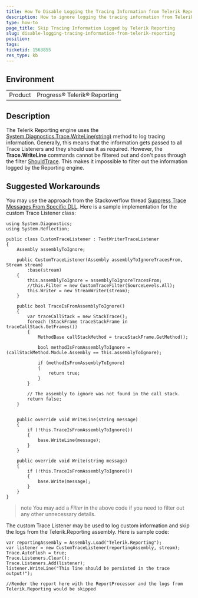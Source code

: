 ```yaml
---
title: How To Disable Logging the Tracing Information from Telerik Reporting
description: How to ignore logging the tracing information from Telerik Reporting by your project Trace Listeners
type: how-to
page_title: Skip Tracing Information Logged by Telerik Reporting
slug: disable-logging-tracing-information-from-telerik-reporting
position: 
tags: 
ticketid: 1563855
res_type: kb
---
```


## Environment
<table>
	<tbody>
		<tr>
			<td>Product</td>
			<td>Progress® Telerik® Reporting</td>
		</tr>
	</tbody>
</table>


## Description

The Telerik Reporting engine uses the [System.Diagnostics.Trace.WriteLine(string)](https://docs.microsoft.com/en-us/dotnet/api/system.diagnostics.trace.writeline?view=net-6.0#system-diagnostics-trace-writeline(system-string)) method to log tracing information. Generally, this means that the information gets passed to all Trace Listeners and they should use it as required.
However, the __Trace.WriteLine__ commands cannot be filtered out and don't pass through the filter [ShouldTrace](https://docs.microsoft.com/en-us/dotnet/api/system.diagnostics.tracefilter.shouldtrace?view=net-6.0). This makes it impossible to filter out the information logged by the Reporting engine.

## Suggested Workarounds

You may use the approach from the Stackoverflow thread [Suppress Trace Messages From Specific DLL](https://stackoverflow.com/questions/19353458/suppress-trace-messages-from-specific-dll).
Here is a sample implementation for the custom Trace Listener class:

````CSharp
using System.Diagnostics;
using System.Reflection;

public class CustomTraceListener : TextWriterTraceListener
{
    Assembly assemblyToIgnore;

    public CustomTraceListener(Assembly assemblyToIgnoreTracesFrom, Stream stream)
        :base(stream)
    {
        this.assemblyToIgnore = assemblyToIgnoreTracesFrom;
        //this.Filter = new CustomTraceFilter(SourceLevels.All);
        this.Writer = new StreamWriter(stream);
    }

    public bool TraceIsFromAssemblyToIgnore()
    {
        var traceCallStack = new StackTrace();
        foreach (StackFrame traceStackFrame in traceCallStack.GetFrames())
        {
            MethodBase callStackMethod = traceStackFrame.GetMethod();

            bool methodIsFromAssemblyToIgnore = (callStackMethod.Module.Assembly == this.assemblyToIgnore);

            if (methodIsFromAssemblyToIgnore)
            {
                return true;
            }
        }

        // The assembly to ignore was not found in the call stack.
        return false;
    }


    public override void WriteLine(string message)
    {
        if (!this.TraceIsFromAssemblyToIgnore())
        {
            base.WriteLine(message);
        }
    }

    public override void Write(string message)
    {
        if (!this.TraceIsFromAssemblyToIgnore())
        {
            base.Write(message);
        }
    }
}
````

>note You may add a _Filter_ in the above code if you need to filter out any other unnecessary details. 

The custom Trace Listener may be used to log custom information and skip the logs from the Telerik.Reporting assembly. Here is sample code:

````CSharp
var reportingAssembly = Assembly.Load("Telerik.Reporting");
var listener = new CustomTraceListener(reportingAssembly, stream);
Trace.AutoFlush = true;
Trace.Listeners.Clear();
Trace.Listeners.Add(listener);
listener.WriteLine("This line should be persisted in the trace output!");

//Render the report here with the ReportProcessor and the logs from Telerik.Reporting would be skipped
````

